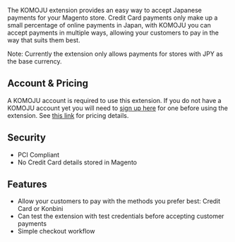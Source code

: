The KOMOJU extension provides an easy way to accept Japanese payments for your Magento store. Credit Card payments only make up a small percentage of online payments in Japan, with KOMOJU you can accept payments in multiple ways, allowing your customers to pay in the way that suits them best.

Note: Currently the extension only allows payments for stores with JPY as the base currency.

## Account & Pricing

A KOMOJU account is required to use this extension. If you do not have a KOMOJU account yet you will need to [sign up here](https://komoju.com/) for one before using the extension. See [this link](https://komoju.com/#pricing) for pricing details.

## Security

- PCI Compliant
- No Credit Card details stored in Magento

## Features

- Allow your customers to pay with the methods you prefer best: Credit Card or Konbini
- Can test the extension with test credentials before accepting customer payments
- Simple checkout workflow
